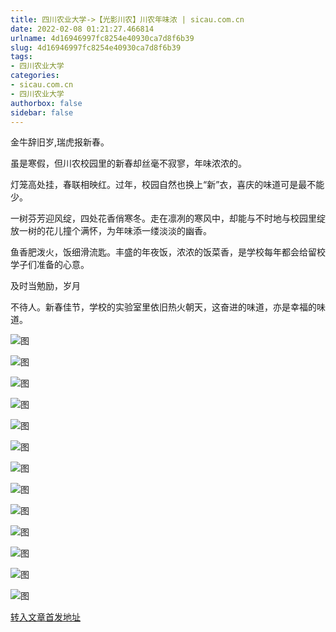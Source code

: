 ```yaml
---
title: 四川农业大学->【光影川农】川农年味浓 | sicau.com.cn
date: 2022-02-08 01:21:27.466814
urlname: 4d16946997fc8254e40930ca7d8f6b39
slug: 4d16946997fc8254e40930ca7d8f6b39
tags: 
- 四川农业大学
categories:
- sicau.com.cn
- 四川农业大学
authorbox: false
sidebar: false
---
```

金牛辞旧岁,瑞虎报新春。

虽是寒假，但川农校园里的新春却丝毫不寂寥，年味浓浓的。

灯笼高处挂，春联相映红。过年，校园自然也换上“新”衣，喜庆的味道可是最不能少。

一树芬芳迎风绽，四处花香俏寒冬。走在凛冽的寒风中，却能与不时地与校园里绽放一树的花儿撞个满怀，为年味添一缕淡淡的幽香。

鱼香肥泼火，饭细滑流匙。丰盛的年夜饭，浓浓的饭菜香，是学校每年都会给留校学子们准备的心意。

及时当勉励，岁月
<!--more-->
不待人。新春佳节，学校的实验室里依旧热火朝天，这奋进的味道，亦是幸福的味道。

![图](https://news.sicau.edu.cn/__local/7/47/A4/E65972C92393AD1C0A521DD832C_67271615_1006D.jpg)

![图](https://news.sicau.edu.cn/__local/B/B2/E3/4079E394CABF40831179F3690FF_4660086D_F489.jpg)

![图](https://news.sicau.edu.cn/__local/7/72/92/6FB2FE1F2BC25325DB5210373B1_83EA1CBD_110E1.jpg)

![图](https://news.sicau.edu.cn/__local/E/7A/61/F1C815D2282A3489E18F65FE0C0_02307209_47426.jpg)

![图](https://news.sicau.edu.cn/__local/4/92/21/9067023878DDAB05B65DCE617A9_3F090498_39E40.jpg)

![图](https://news.sicau.edu.cn/__local/0/61/31/C37F7BB8E9F5FDAE24A67FEA8DC_E4E6D6F2_18BE7.jpg)

![图](https://news.sicau.edu.cn/__local/A/48/72/D6890AB51BA5244D4AAB0E9DE07_53DF8FF4_22B9D.jpg)

![图](https://news.sicau.edu.cn/__local/7/AB/48/68FF121D090B95747FF92985AC8_9AB0C179_2DC18.jpg)

![图](https://news.sicau.edu.cn/__local/7/C7/6A/B2329C01E6EEB4BF72232CF25A8_8CDE9966_2CF10.jpg)

![图](https://news.sicau.edu.cn/__local/B/5C/3F/F4F191F9498ABFC190F6E8DF28E_E91B8D63_550BA.jpg)

![图](https://news.sicau.edu.cn/__local/1/DA/3D/559A0C000306402974DB340616C_6223D4D5_11CC6.jpg)

![图](https://news.sicau.edu.cn/__local/9/CC/7E/F6C4EB868C19F0DF7726A28A0A4_85B4E05F_DA25.jpg)

![图](https://news.sicau.edu.cn/__local/A/4A/AB/2CB9DFC94083CB50E7E9DBCAD01_1E123AAB_2EEDD.jpg)

[转入文章首发地址](https://news.sicau.edu.cn/info/1078/66640.htm)